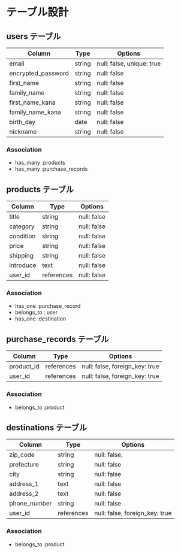 
# テーブル設計

## users テーブル

| Column             | Type   | Options                    |
| ------------------ | ------ | -------------------------- |
| email              | string | null: false, unique: true  |
| encrypted_password | string | null: false                |
| first_name         | string | null: false                |
| family_name        | string | null: false                |
| first_name_kana    | string | null: false                |
| family_name_kana   | string | null: false                |
| birth_day          | date   | null: false                |
| nickname           | string | null: false                |

### Association

- has_many :products
- has_many :purchase_records


## products テーブル

| Column             | Type       | Options                |
| ------------------ | ---------- | ---------------------- |
| title              | string     | null: false            |
| category           | string     | null: false            |
| condition          | string     | null: false            |
| price              | string     | null: false            |
| shipping           | string     | null: false            |
| introduce          | text       | null: false            |
| user_id            | references | null: false            |


### Association

- has_one :purchase_record
- belongs_to : user
- has_one :destination


## purchase_records テーブル

| Column      | Type       | Options                        |
| ----------- | ---------- | ------------------------------ |
| product_id  | references | null: false, foreign_key: true |
| user_id     | references | null: false, foreign_key: true |

### Association

- belongs_to :product

## destinations テーブル

| Column             | Type       | Options                        |
| ------------------ | ---------- | ------------------------------ |
| zip_code           | string     | null: false,                   |
| prefecture         | string     | null: false                    |
| city               | string     | null: false                    |
| address_1          | text       | null: false                    |
| address_2          | text       | null: false                    |
| phone_number       | string     | null: false                    |
| user_id            | references | null: false, foreign_key: true |

### Association
- belongs_to :product